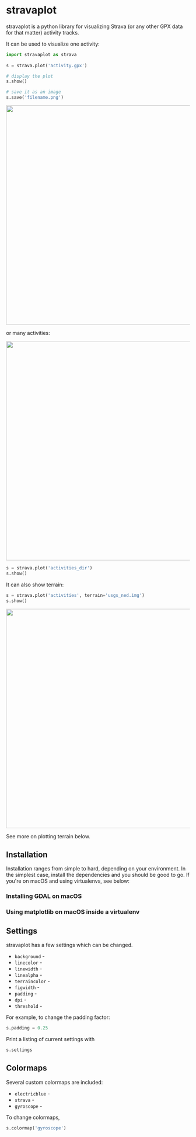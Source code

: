 # stravaplot

stravaplot is a python library for visualizing Strava (or any other GPX data for that matter) activity tracks. 

It can be used to visualize one activity:

```python
import stravaplot as strava
    
s = strava.plot('activity.gpx')

# display the plot
s.show()

# save it as an image
s.save('filename.png')
```

<img src="http://i.imgur.com/GAyjv1d.png" width="600px" />

or many activities:

<img src="http://imgur.com/Ao6q2f8" width="600px" />

```python
s = strava.plot('activities_dir')
s.show()
```

It can also show terrain:

```python
s = strava.plot('activities', terrain='usgs_ned.img')
s.show()
```

<img src="http://imgur.com/wVLUQTv" width="600px" />

See more on plotting terrain below.

## Installation
Installation ranges from simple to hard, depending on your environment. In the simplest case, install the dependencies and you should be good to go. If you're on macOS and using virtualenvs, see below: 

### Installing GDAL on macOS


### Using matplotlib on macOS inside a virtualenv


## Settings
stravaplot has a few settings which can be changed. 

* `background` - 
* `linecolor` - 
* `linewidth` - 
* `linealpha` - 
* `terraincolor` - 
* `figwidth` - 
* `padding` - 
* `dpi` - 
* `threshold` - 

For example, to change the padding factor:

```python
s.padding = 0.25
```

Print a listing of current settings with

```python
s.settings
```

## Colormaps
Several custom colormaps are included:

* `electricblue` - 
* `strava` - 
* `gyroscope` - 

To change colormaps,

```python
s.colormap('gyroscope')
```

